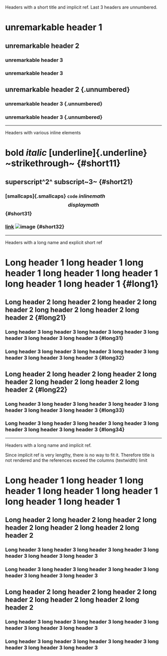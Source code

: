 Headers with a short title and implicit ref. Last 3 headers are unnumbered.

# unremarkable header 1
## unremarkable header 2
### unremarkable header 3
### unremarkable header 3
## unremarkable header 2 {.unnumbered}
### unremarkable header 3 {.unnumbered}
### unremarkable header 3 {.unnumbered}

---

Headers with various inline elements

# **bold** *italic* [underline]{.underline} ~strikethrough~ {#short11}
## superscript^2^ subscript~3~ {#short21}
### [smallcaps]{.smallcaps} `code` $inline math$ $$display math$$ {#short31}
### [link](example.com) ![image](https://duckduckgo.com/favicon.ico) {#short32}

---

Headers with a long name and explicit short ref

# Long header 1 long header 1 long header 1 long header 1 long header 1 long header 1 long header 1 {#long1}
## Long header 2 long header 2 long header 2 long header 2 long header 2 long header 2 long header 2 {#long21}
### Long header 3 long header 3 long header 3 long header 3 long header 3 long header 3 long header 3 {#long31}
### Long header 3 long header 3 long header 3 long header 3 long header 3 long header 3 long header 3 {#long32}
## Long header 2 long header 2 long header 2 long header 2 long header 2 long header 2 long header 2 {#long22}
### Long header 3 long header 3 long header 3 long header 3 long header 3 long header 3 long header 3 {#long33}
### Long header 3 long header 3 long header 3 long header 3 long header 3 long header 3 long header 3 {#long34}

---

Headers with a long name and implicit ref.

Since implicit ref is very lengthy, there is no way to fit it. Therefore title
is not rendered and the references exceed the columns (textwidth) limit

# Long header 1 long header 1 long header 1 long header 1 long header 1 long header 1 long header 1
## Long header 2 long header 2 long header 2 long header 2 long header 2 long header 2 long header 2
### Long header 3 long header 3 long header 3 long header 3 long header 3 long header 3 long header 3
### Long header 3 long header 3 long header 3 long header 3 long header 3 long header 3 long header 3
## Long header 2 long header 2 long header 2 long header 2 long header 2 long header 2 long header 2
### Long header 3 long header 3 long header 3 long header 3 long header 3 long header 3 long header 3
### Long header 3 long header 3 long header 3 long header 3 long header 3 long header 3 long header 3

